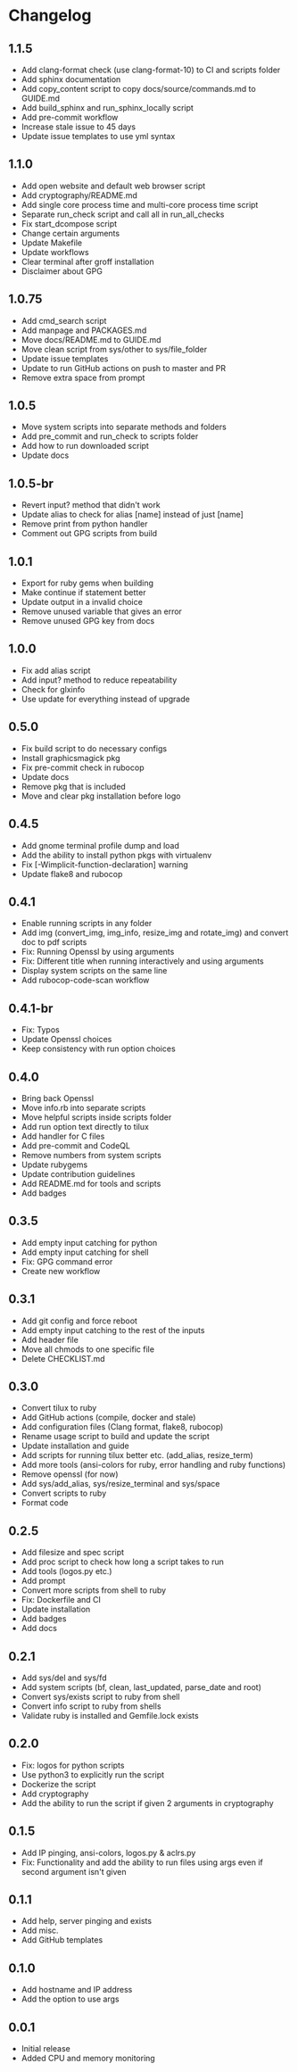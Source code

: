 # Changelog

## 1.1.5
- Add clang-format check (use clang-format-10) to CI and scripts folder
- Add sphinx documentation
- Add copy_content script to copy docs/source/commands.md to GUIDE.md
- Add build_sphinx and run_sphinx_locally script
- Add pre-commit workflow
- Increase stale issue to 45 days
- Update issue templates to use yml syntax

## 1.1.0
- Add open website and default web browser script
- Add cryptography/README.md
- Add single core process time and multi-core process time script
- Separate run_check script and call all in run_all_checks
- Fix start_dcompose script
- Change certain arguments
- Update Makefile
- Update workflows
- Clear terminal after groff installation
- Disclaimer about GPG

## 1.0.75
- Add cmd_search script
- Add manpage and PACKAGES.md
- Move docs/README.md to GUIDE.md
- Move clean script from sys/other to sys/file_folder
- Update issue templates
- Update to run GitHub actions on push to master and PR
- Remove extra space from prompt

## 1.0.5
- Move system scripts into separate methods and folders
- Add pre_commit and run_check to scripts folder
- Add how to run downloaded script
- Update docs

## 1.0.5-br
- Revert input? method that didn't work
- Update alias to check for alias [name] instead of just [name]
- Remove print from python handler
- Comment out GPG scripts from build

## 1.0.1
- Export for ruby gems when building
- Make continue if statement better
- Update output in a invalid choice
- Remove unused variable that gives an error
- Remove unused GPG key from docs

## 1.0.0
- Fix add alias script
- Add input? method to reduce repeatability
- Check for glxinfo
- Use update for everything instead of upgrade

## 0.5.0
- Fix build script to do necessary configs
- Install graphicsmagick pkg
- Fix pre-commit check in rubocop
- Update docs
- Remove pkg that is included
- Move and clear pkg installation before logo

## 0.4.5
- Add gnome terminal profile dump and load
- Add the ability to install python pkgs with virtualenv
- Fix [-Wimplicit-function-declaration] warning
- Update flake8 and rubocop

## 0.4.1
- Enable running scripts in any folder
- Add img (convert_img, img_info, resize_img and rotate_img) and convert doc to pdf scripts
- Fix: Running Openssl by using arguments
- Fix: Different title when running interactively and using arguments
- Display system scripts on the same line
- Add rubocop-code-scan workflow

## 0.4.1-br
- Fix: Typos
- Update Openssl choices
- Keep consistency with run option choices

## 0.4.0
- Bring back Openssl
- Move info.rb into separate scripts
- Move helpful scripts inside scripts folder
- Add run option text directly to tilux
- Add handler for C files
- Add pre-commit and CodeQL
- Remove numbers from system scripts
- Update rubygems
- Update contribution guidelines
- Add README.md for tools and scripts
- Add badges

## 0.3.5
- Add empty input catching for python
- Add empty input catching for shell
- Fix: GPG command error
- Create new workflow

## 0.3.1
- Add git config and force reboot
- Add empty input catching to the rest of the inputs
- Add header file
- Move all chmods to one specific file
- Delete CHECKLIST.md

## 0.3.0
- Convert tilux to ruby
- Add GitHub actions (compile, docker and stale)
- Add configuration files (Clang format, flake8, rubocop)
- Rename usage script to build and update the script
- Update installation and guide
- Add scripts for running tilux better etc. (add_alias, resize_term)
- Add more tools (ansi-colors for ruby, error handling and ruby functions)
- Remove openssl (for now)
- Add sys/add_alias, sys/resize_terminal and sys/space
- Convert scripts to ruby
- Format code

## 0.2.5
- Add filesize and spec script
- Add proc script to check how long a script takes to run
- Add tools (logos.py etc.)
- Add prompt
- Convert more scripts from shell to ruby
- Fix: Dockerfile and CI
- Update installation
- Add badges
- Add docs

## 0.2.1
- Add sys/del and sys/fd
- Add system scripts (bf, clean, last_updated, parse_date and root)
- Convert sys/exists script to ruby from shell
- Convert info script to ruby from shells
- Validate ruby is installed and Gemfile.lock exists

## 0.2.0
- Fix: logos for python scripts
- Use python3 to explicitly run the script
- Dockerize the script
- Add cryptography
- Add the ability to run the script if given 2 arguments in cryptography

## 0.1.5
- Add IP pinging, ansi-colors, logos.py & aclrs.py
- Fix: Functionality and add the ability to run files using args even if second argument isn't given

## 0.1.1
- Add help, server pinging and exists
- Add misc.
- Add GitHub templates

## 0.1.0
- Add hostname and IP address
- Add the option to use args

## 0.0.1
- Initial release
- Added CPU and memory monitoring
